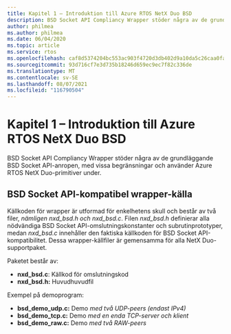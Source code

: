 ```yaml
---
title: Kapitel 1 – Introduktion till Azure RTOS NetX Duo BSD
description: BSD Socket API Compliancy Wrapper stöder några av de grundläggande BSD Socket API-anropen, med vissa begränsningar och använder Azure RTOS NetX Duo-primitiver under.
author: philmea
ms.author: philmea
ms.date: 06/04/2020
ms.topic: article
ms.service: rtos
ms.openlocfilehash: caf8d5374204bc553ac903f4720d3db402d9a10da5c26caa0fa67c4b5d340049
ms.sourcegitcommit: 93d716cf7e3d735b18246d659ec9ec7f82c336de
ms.translationtype: MT
ms.contentlocale: sv-SE
ms.lasthandoff: 08/07/2021
ms.locfileid: "116790504"
---
```

# <a name="chapter-1---introduction-to-azure-rtos-netx-duo-bsd"></a>Kapitel 1 – Introduktion till Azure RTOS NetX Duo BSD

BSD Socket API Compliancy Wrapper stöder några av de grundläggande BSD Socket API-anropen, med vissa begränsningar och använder Azure RTOS NetX Duo-primitiver under.

## <a name="bsd-socket-api-compliancy-wrapper-source"></a>BSD Socket API-kompatibel wrapper-källa

Källkoden för wrapper är utformad för enkelhetens skull och består av två filer, *nämligen nxd_bsd.h* *och nxd_bsd.c*. Filen *nxd_bsd.h* definierar alla nödvändiga BSD Socket API-omslutningskonstanter och subrutinprototyper, medan *nxd_bsd.c* innehåller den faktiska källkoden för BSD Socket API-kompatibilitet. Dessa wrapper-källfiler är gemensamma för alla NetX Duo-supportpaket.

Paketet består av:

- **nxd_bsd.c**: Källkod för omslutningskod
- **nxd_bsd.h:** Huvudhuvudfil

Exempel på demoprogram:

- **bsd_demo_udp.c:** Demo *med två UDP-peers (endast IPv4)*
- **bsd_demo_tcp.c:** Demo *med en enda TCP-server och klient*
- **bsd_demo_raw.c:** Demo *med två RAW-peers*